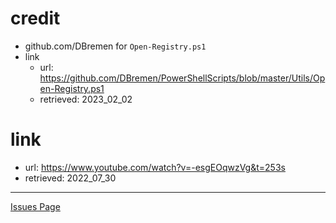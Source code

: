 # credit
- github.com/DBremen for ``Open-Registry.ps1``
- link
  - url: https://github.com/DBremen/PowerShellScripts/blob/master/Utils/Open-Registry.ps1
  - retrieved: 2023_02_02

# link
- url: https://www.youtube.com/watch?v=-esgEOqwzVg&t=253s
- retrieved: 2022_07_30

---

[Issues Page](./doc/issue.md)
